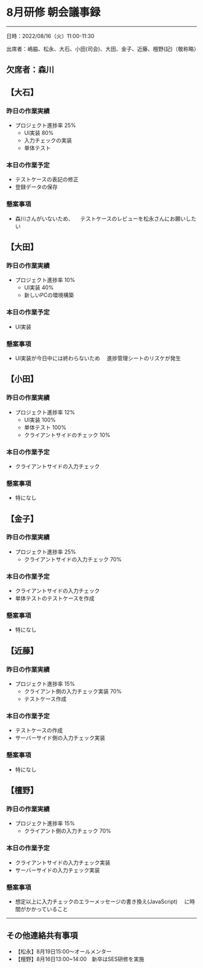 
# 8月研修 朝会議事録

---
日時：2022/08/16（火）11:00-11:30

出席者：嶋脇、松永、大石、小田(司会)、大田、金子、近藤、檀野(記)（敬称略）

欠席者：森川
---

## 【大石】

### 昨日の作業実績
  * プロジェクト進捗率 25%
    * UI実装 80%
     * 入力チェックの実装
     * 単体テスト　

### 本日の作業予定
  * テストケースの表記の修正
  * 登録データの保存

### 懸案事項
  * 森川さんがいないため、
  　テストケースのレビューを松永さんにお願いしたい


## 【大田】

### 昨日の作業実績
  * プロジェクト進捗率 10%
    * UI実装 40%
    * 新しいPCの環境構築

### 本日の作業予定
  * UI実装

### 懸案事項
  * UI実装が今日中には終わらないため
  　進捗管理シートのリスケが発生


## 【小田】

### 昨日の作業実績
  * プロジェクト進捗率 12%
    * UI実装 100%
     * 単体テスト 100%
    * クライアントサイドのチェック 10%

### 本日の作業予定
  * クライアントサイドの入力チェック

### 懸案事項
  * 特になし


## 【金子】

### 昨日の作業実績
  * プロジェクト進捗率 25%
    * クライアントサイドの入力チェック 70%

### 本日の作業予定
  * クライアントサイドの入力チェック
  * 単体テストのテストケースを作成

### 懸案事項
  * 特になし


## 【近藤】

### 昨日の作業実績
  * プロジェクト進捗率 15%　
    * クライアント側の入力チェック実装 70%
    * テストケース作成

### 本日の作業予定
  * テストケースの作成
  * サーバーサイド側の入力チェック実装

### 懸案事項
  * 特になし


## 【檀野】

### 昨日の作業実績
  * プロジェクト進捗率 15%
    * クライアント側の入力チェック 70%

### 本日の作業予定
  * クライアントサイドの入力チェック実装
  * サーバーサイドの入力チェック実装

### 懸案事項
  * 想定以上に入力チェックのエラーメッセージの書き換え(JavaScript)
  　に時間がかかっていること
　

---
## その他連絡共有事項
* 【松永】8月19日15:00～オールメンター
* 【檀野】8月16日13:00~14:00　新卒はSES研修を実施